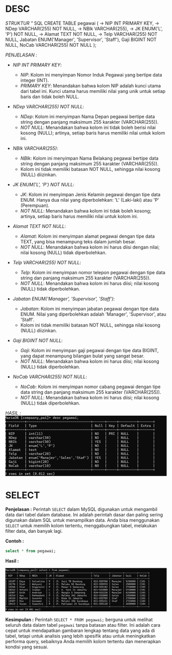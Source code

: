# DESC
*STRUKTUR "*
SQL
CREATE TABLE pegawai (
-> NIP INT PRIMARY KEY,
-> NDep VARCHAR(255) NOT NULL,
-> NBlk VARCHAR(255),
-> JK ENUM('L', 'P') NOT NULL,
-> Alamat TEXT NOT NULL,
-> Telp VARCHAR(255) NOT NULL,
Jabatan ENUM('Manager', 'Supervisor', 'Staff'),
    Gaji BIGINT NOT NULL,
    NoCab VARCHAR(255) NOT NULL
);


*PENJELASAN :*
- *NIP INT PRIMARY KEY*:
    - *NIP*: Kolom ini menyimpan Nomor Induk Pegawai yang bertipe data integer (INT).
    - *PRIMARY KEY*: Menandakan bahwa kolom NIP adalah kunci utama dari tabel ini. Kunci utama harus memiliki nilai yang unik untuk setiap baris dan tidak boleh NULL.
    
- *NDep VARCHAR(255) NOT NULL*:
    - *NDep*: Kolom ini menyimpan Nama Depan pegawai bertipe data string dengan panjang maksimum 255 karakter (VARCHAR(255)).
    - *NOT NULL*: Menandakan bahwa kolom ini tidak boleh berisi nilai kosong (NULL); artinya, setiap baris harus memiliki nilai untuk kolom ini.
    
- *NBlk VARCHAR(255)*:
    - *NBlk*: Kolom ini menyimpan Nama Belakang pegawai bertipe data string dengan panjang maksimum 255 karakter (VARCHAR(255)).
    - Kolom ini tidak memiliki batasan NOT NULL, sehingga nilai kosong (NULL) diizinkan.
    
- *JK ENUM('L', 'P') NOT NULL*:
    - *JK*: Kolom ini menyimpan Jenis Kelamin pegawai dengan tipe data ENUM. Hanya dua nilai yang diperbolehkan: 'L' (Laki-laki) atau 'P' (Perempuan).
    - *NOT NULL*: Menandakan bahwa kolom ini tidak boleh kosong; artinya, setiap baris harus memiliki nilai untuk kolom ini.

- *Alamat TEXT NOT NULL*:
    - *Alamat*: Kolom ini menyimpan alamat pegawai dengan tipe data TEXT, yang bisa menampung teks dalam jumlah besar.
    - *NOT NULL*: Menandakan bahwa kolom ini harus diisi dengan nilai; nilai kosong (NULL) tidak diperbolehkan.

- *Telp VARCHAR(255) NOT NULL*:
    - *Telp*: Kolom ini menyimpan nomor telepon pegawai dengan tipe data string dan panjang maksimum 255 karakter (VARCHAR(255)).
    - *NOT NULL*: Menandakan bahwa kolom ini harus diisi; nilai kosong (NULL) tidak diperbolehkan.
    
- *Jabatan ENUM('Manager', 'Supervisor', 'Staff')*:
    - *Jabatan*: Kolom ini menyimpan jabatan pegawai dengan tipe data ENUM. Nilai yang diperbolehkan adalah 'Manager', 'Supervisor', atau 'Staff'.
    - Kolom ini tidak memiliki batasan NOT NULL, sehingga nilai kosong (NULL) diizinkan.
    
- *Gaji BIGINT NOT NULL*:
    - *Gaji*: Kolom ini menyimpan gaji pegawai dengan tipe data BIGINT, yang dapat menampung bilangan bulat yang sangat besar.
    - *NOT NULL*: Menandakan bahwa kolom ini harus diisi; nilai kosong (NULL) tidak diperbolehkan.
    
- *NoCab VARCHAR(255) NOT NULL*:
    - *NoCab*: Kolom ini menyimpan nomor cabang pegawai dengan tipe data string dan panjang maksimum 255 karakter (VARCHAR(255)).
    - *NOT NULL*: Menandakan bahwa kolom ini harus diisi; nilai kosong (NULL) tidak diperbolehkan.

*HASIL :*
![](gambar/pai2.png)

# SELECT
**Penjelasan :** Perintah `SELECT` dalam MySQL digunakan untuk mengambil data dari tabel dalam database. Ini adalah perintah dasar dan paling sering digunakan dalam SQL untuk menampilkan data. Anda bisa menggunakan `SELECT` untuk memilih kolom tertentu, menggabungkan tabel, melakukan filter data, dan banyak lagi.

**Contoh :**
~~~sql
select * from pegawai;
~~~

**Hasil :**

![](gambar/pai1.png)

**Kesimpulan :**
Perintah `SELECT * FROM pegawai;` berguna untuk melihat seluruh data dalam tabel `pegawai` tanpa batasan atau filter. Ini adalah cara cepat untuk mendapatkan gambaran lengkap tentang data yang ada di tabel, tetapi untuk analisis yang lebih spesifik atau untuk meningkatkan performa query, sebaiknya Anda memilih kolom tertentu dan menerapkan kondisi yang sesuai.